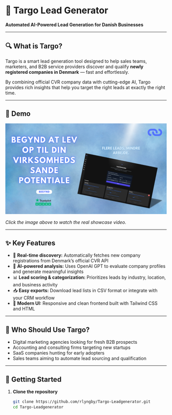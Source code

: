 # 🚀 Targo Lead Generator

**Automated AI-Powered Lead Generation for Danish Businesses**

---

## 🔍 What is Targo?

Targo is a smart lead generation tool designed to help sales teams, marketers, and B2B service providers discover and qualify **newly registered companies in Denmark** — fast and effortlessly.

By combining official CVR company data with cutting-edge AI, Targo provides rich insights that help you target the right leads at exactly the right time.

---

## 🎥 Demo

[![Targo Lead Generator Demo](Forside_-_Targo_1.png)](https://streamable.com/07otx5)

*Click the image above to watch the real showcase video.*

---

## ✨ Key Features

- 🏢 **Real-time discovery:** Automatically fetches new company registrations from Denmark’s official CVR API  
- 🤖 **AI-powered analysis:** Uses OpenAI GPT to evaluate company profiles and generate meaningful insights  
- 📊 **Lead scoring & categorization:** Prioritizes leads by industry, location, and business activity  
- 📥 **Easy exports:** Download lead lists in CSV format or integrate with your CRM workflow  
- 🎨 **Modern UI:** Responsive and clean frontend built with Tailwind CSS and HTML  

---

## 🎯 Who Should Use Targo?

- Digital marketing agencies looking for fresh B2B prospects  
- Accounting and consulting firms targeting new startups  
- SaaS companies hunting for early adopters  
- Sales teams aiming to automate lead sourcing and qualification  

---

## 🚀 Getting Started

1. **Clone the repository**  
   ```bash
   git clone https://github.com/rlyngby/Targo-Leadgenerator.git
   cd Targo-Leadgenerator
